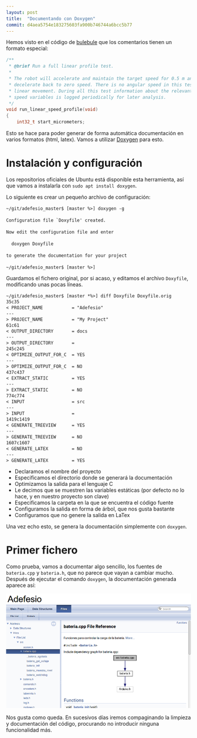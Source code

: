 ```yaml
---
layout: post
title:  "Documentando con Doxygen"
commit: d4aea5754e183275603fa900b746744a6bcc5b77
---
```


Hemos visto en el código de [bulebule](https://github.com/Bulebots/bulebule) que
los comentarios tienen un formato especial:

```cpp
/**
 * @brief Run a full linear profile test.
 *
 * The robot will accelerate and maintain the target speed for 0.5 m and then
 * decelerate back to zero speed. There is no angular speed in this test, only
 * linear movement. During all this test information about the relevant linear
 * speed variables is logged periodically for later analysis.
 */
void run_linear_speed_profile(void)
{
	int32_t start_micrometers;
```

Esto se hace para poder generar de forma automática documentación en varios formatos (html, latex). 
Vamos a utilizar [Doxygen](http://www.doxygen.nl/) para esto.

# Instalación y configuración

Los repositorios oficiales de Ubuntu está disponible esta herramienta, así que vamos a instalarla
con `sudo apt install doxygen`.

Lo siguiente es crear un pequeño archivo de configuración:

```
~/git/adefesio_master$ [master %>] doxygen -g

Configuration file `Doxyfile' created.

Now edit the configuration file and enter

  doxygen Doxyfile

to generate the documentation for your project

~/git/adefesio_master$ [master %>]
```

Guardamos el fichero original, por si acaso, y editamos el archivo `Doxyfile`, modificando unas pocas líneas.

```
~/git/adefesio_master$ [master *%>] diff Doxyfile Doxyfile.orig
35c35
< PROJECT_NAME           = "Adefesio"
---
> PROJECT_NAME           = "My Project"
61c61
< OUTPUT_DIRECTORY       = docs
---
> OUTPUT_DIRECTORY       =
245c245
< OPTIMIZE_OUTPUT_FOR_C  = YES
---
> OPTIMIZE_OUTPUT_FOR_C  = NO
437c437
< EXTRACT_STATIC         = YES
---
> EXTRACT_STATIC         = NO
774c774
< INPUT                  = src
---
> INPUT                  =
1419c1419
< GENERATE_TREEVIEW      = YES
---
> GENERATE_TREEVIEW      = NO
1607c1607
< GENERATE_LATEX         = NO
---
> GENERATE_LATEX         = YES
```

- Declaramos el nombre del proyecto
- Especificamos el directorio donde se generará la documentación
- Optimizamos la salida para el lenguaje C
- Le decimos que se muestren las variables estáticas (por defecto no lo hace, y en nuestro proyecto son clave)
- Especificamos la carpeta en la que se encuentra el código fuente
- Configuramos la salida en forma de árbol, que nos gusta bastante
- Configuramos que no genere la salida en LaTex

Una vez echo esto, se genera la documentación simplemente con `doxygen`.

# Primer fichero

Como prueba, vamos a documentar algo sencillo, los fuentes de `bateria.cpp` y `bateria.h`, que no parece que vayan a cambiar mucho.
Después de ejecutar el comando `doxygen`, la documentación generada aparece así:

![doxygen](../assets/2019-03-10-doxygen.png)

Nos gusta como queda. En sucesivos días iremos compaginando la limpieza y documentación del código, procurando no introducir ninguna funcionalidad más.
